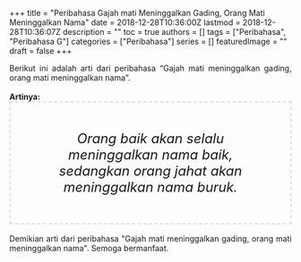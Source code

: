 +++
title = "Peribahasa Gajah mati Meninggalkan Gading, Orang Mati Meninggalkan Nama"
date = 2018-12-28T10:36:00Z
lastmod = 2018-12-28T10:36:07Z
description = ""
toc = true
authors = []
tags = ["Peribahasa", "Peribahasa G"]
categories = ["Peribahasa"]
series = []
featuredImage = ""
draft = false
+++

<div dir="ltr" style="text-align: left;" trbidi="on"><div style="text-align: justify;">Berikut ini adalah arti dari peribahasa “Gajah mati meninggalkan gading, orang mati meninggalkan nama”.</div><br /><div style="text-align: justify;"><b>Artinya:</b></div><div style="border: 2px dashed #ddd; font-size: 24px; height: auto; margin: 0 auto; padding: 50px; text-align: center; width: auto;"><i>Orang baik akan selalu meninggalkan nama baik, sedangkan orang jahat akan meninggalkan nama buruk.</i></div><div style="text-align: justify;"><br /></div><div style="text-align: justify;">Demikian arti dari peribahasa "Gajah mati meninggalkan gading, orang mati meninggalkan nama". Semoga bermanfaat. </div></div>
